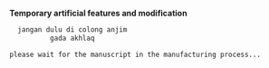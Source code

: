 **Temporary artificial features and modification**


```bash
  jangan dulu di colong anjim
          gada akhlaq
```

```please wait for the manuscript in the manufacturing process... ```

